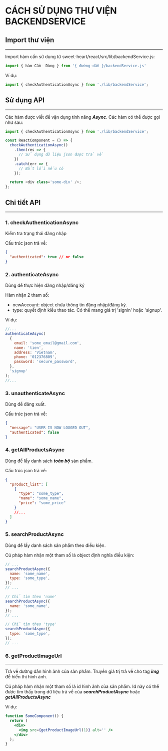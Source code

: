# CÁCH SỬ DỤNG THƯ VIỆN BACKENDSERVICE

## Import thư viện

---

Import hàm cần sử dụng từ sweet-heart/react/src/lib/backendService.js:

```javascript
import { hàm-Cần- Dùng } from '{ đường-dẫn }/backendService.js'
```

Ví dụ:

```javascript
import { checkAuthenticationAsync } from './lib/backendService';
```

## Sử dụng API

---

Các hàm được viết để vận dụng tính năng **_Async_**. Các hàm có thể được gọi như sau:

```javascript
import { checkAuthenticationAsync } from './lib/backendService';

const ReactComponent = () => {
  checkAuthenticationAsync()
    .then(res => {
      // Sử dụng dữ liệu json được trả về
    })
    .catch(err => {
      // Bắt lỗi nếu có
    });

  return <div class='some-div' />;
};
```

## Chi tiết API

---

### 1. checkAuthenticationAsync

Kiểm tra trạng thái đăng nhập

Cấu trúc json trả về:

```json
{
  "authenticated": true // or false
}
```

### 2. authenticateAsync

Dùng để thực hiện đăng nhập/đăng ký

Hàm nhận 2 tham số:

- newAccount: object chứa thông tin đăng nhập/đăng ký.
- type: quyết định kiểu thao tác. Có thể mang giá trị 'signin' hoặc 'signup'.

Ví dụ:

```javascript
//...
authenticateAsync(
  {
    email: 'some_email@gmail.com',
    name: 'tien',
    address: 'Vietnam',
    phone: '012376809',
    password: 'secure_password',
  },
  'signup'
);
//...
```

### 3. unauthenticateAsync

Dùng để đăng xuất.

Cấu trúc json trả về:

```json
{
  "message": "USER IS NOW LOGGED OUT",
  "authenticated": false
}
```

### 4. getAllProductsAsync

Dùng để lấy danh sách **_toàn bộ_** sản phẩm.

Cấu trúc json trả về:

```json
{
  "product_list": [
    {
      "type": "some_type",
      "name": "some_name",
      "price": "some_price"
    }
    //...
  ]
}
```

### 5. searchProductAsync

Dùng để lấy danh sách sản phẩm theo điều kiện.

Cú pháp hàm nhận một tham số là object định nghĩa điều kiện:

```javascript
// ...
searchProductAsync({
  name: 'some_name',
  type: 'some_type',
});
// ...
```

```javascript
// Chỉ tìm theo 'name'
searchProductAsync({
  name: 'some_name',
});
// ...
```

```javascript
// Chỉ tìm theo 'type'
searchProductAsync({
  type: 'some_type',
});
// ...
```

### 6. getProductImageUrl

---

Trả về đường dẫn hình ảnh của sản phẩm. Truyền giá trị trả về cho tag **_img_** để hiển thị hình ảnh.

Cú pháp hàm nhận một tham số là id hình ảnh của sản phẩm. Id này có thể được tìm thấy trong dữ liệu trả về của **_searchProductAsync_** hoặc **_getAllProductsAsync_**

Ví dụ:

```jsx
function SomeComponent() {
  return (
    <div>
      <img src={getProductImageUrl(1)} alt='' />
    </div>
  );
}
```

